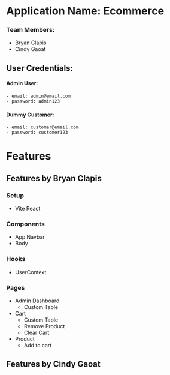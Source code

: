 # Application Name: Ecommerce

### Team Members:
- Bryan Clapis
- Cindy Gaoat

## User Credentials:
#### Admin User:
	- email: admin@email.com
	- password: admin123
#### Dummy Customer:
	- email: customer@email.com
	- password: customer123

# Features
## Features by Bryan Clapis
### Setup
- Vite React
### Components
- App Navbar
- Body
### Hooks
- UserContext
### Pages
- Admin Dashboard
  - Custom Table
- Cart
  - Custom Table
  - Remove Product
  - Clear Cart
- Product
  - Add to cart

## Features by Cindy Gaoat